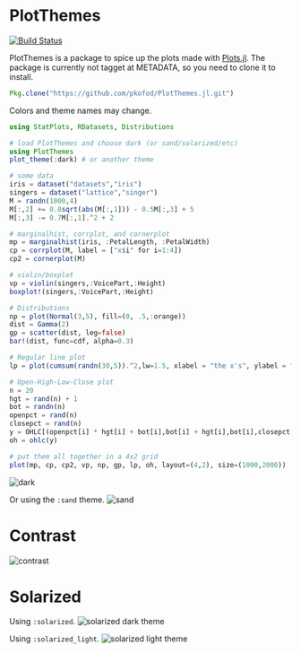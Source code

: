 # PlotThemes

[![Build Status](https://travis-ci.org/pkofod/PlotThemes.jl.svg?branch=master)](https://travis-ci.org/pkofod/PlotThemes.jl)

PlotThemes is a package to spice up the plots made with [Plots.jl](https://github.com/tbreloff/Plots.jl).
The package is currently not tagget at METADATA, so you need to clone it to install.
```julia
Pkg.clone("https://github.com/pkofod/PlotThemes.jl.git")
```
Colors and theme names may change.

```julia
using StatPlots, RDatasets, Distributions

# load PlotThemes and choose dark (or sand/solarized/etc)
using PlotThemes
plot_theme(:dark) # or another theme

# some data
iris = dataset("datasets","iris")
singers = dataset("lattice","singer")
M = randn(1000,4)
M[:,2] += 0.8sqrt(abs(M[:,1])) - 0.5M[:,3] + 5
M[:,3] -= 0.7M[:,1].^2 + 2

# marginalhist, corrplot, and cornerplot
mp = marginalhist(iris, :PetalLength, :PetalWidth)
cp = corrplot(M, label = ["x$i" for i=1:4])
cp2 = cornerplot(M)

# violin/boxplot
vp = violin(singers,:VoicePart,:Height)
boxplot!(singers,:VoicePart,:Height)

# Distributions
np = plot(Normal(3,5), fill=(0, .5,:orange))
dist = Gamma(2)
gp = scatter(dist, leg=false)
bar!(dist, func=cdf, alpha=0.3)

# Regular line plot
lp = plot(cumsum(randn(30,5)).^2,lw=1.5, xlabel = "the x's", ylabel = "the y's")

# Open-High-Low-Close plot
n = 20
hgt = rand(n) + 1
bot = randn(n)
openpct = rand(n)
closepct = rand(n)
y = OHLC[(openpct[i] * hgt[i] + bot[i],bot[i] + hgt[i],bot[i],closepct[i] * hgt[i] + bot[i]) for i = 1:n]
oh = ohlc(y)

# put them all together in a 4x2 grid
plot(mp, cp, cp2, vp, np, gp, lp, oh, layout=(4,2), size=(1000,2000))
```

![dark](https://cloud.githubusercontent.com/assets/8431156/19231320/b586c026-8ed9-11e6-989a-c7f181ce8e1d.png)

Or using the `:sand` theme.
![sand](https://cloud.githubusercontent.com/assets/8431156/19231322/b587c048-8ed9-11e6-824c-a6f8098b576c.png)

# Contrast
![contrast](https://cloud.githubusercontent.com/assets/8431156/19234379/87084ff0-8eeb-11e6-81bd-5e6abada0082.png)

# Solarized
Using `:solarized`.
![solarized dark theme](https://cloud.githubusercontent.com/assets/8431156/19231323/b58bf5a0-8ed9-11e6-81c0-3547a0201615.png)

Using `:solarized_light`.
![solarized light theme](https://cloud.githubusercontent.com/assets/8431156/19231321/b5872ebc-8ed9-11e6-8a5b-a9b615e348a9.png)
